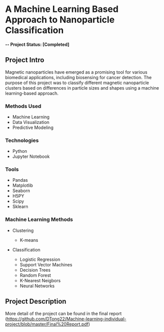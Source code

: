 # A Machine Learning Based Approach to Nanoparticle Classification

#### -- Project Status: [Completed]

## Project Intro
Magnetic nanoparticles have emerged as a promising tool for various biomedical applications, including biosensing for cancer detection. The purpose of this project was to classify different magnetic nanoparticle clusters based on differences in particle sizes and shapes using a machine learning-based approach.

### Methods Used
* Machine Learning
* Data Visualization
* Predictive Modeling

### Technologies
* Python
* Jupyter Notebook

### Tools
* Pandas
* Matplotlib
* Seaborn
* H5PY
* Scipy
* Sklearn

### Machine Learning Methods
* Clustering
    * K-means

* Classification
    * Logistic Regression
    * Support Vector Machines
    * Decision Trees
    * Random Forest
    * K-Nearest Neigbors
    * Neural Networks

## Project Description
More detail of the project can be found in the final report (https://github.com/DTong22/Machine-learning-individual-project/blob/master/Final%20Report.pdf)